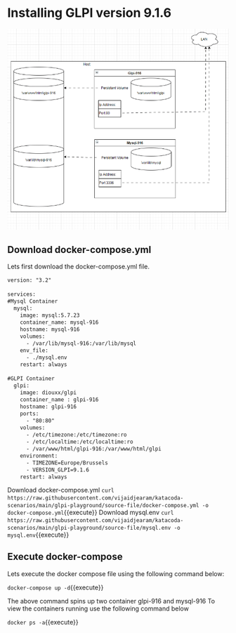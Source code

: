 # Installing GLPI version 9.1.6



![Initial Schema](https://github.com/vijaidjearam/katacoda-scenarios/blob/main/glpi-playground/Assets/images/glpi-916.gif?raw=true)



## Download docker-compose.yml


Lets first download the docker-compose.yml file.
```
version: "3.2"

services:
#Mysql Container
  mysql:
    image: mysql:5.7.23
    container_name: mysql-916
    hostname: mysql-916
    volumes:
      - /var/lib/mysql-916:/var/lib/mysql
    env_file:
      - ./mysql.env
    restart: always

#GLPI Container
  glpi:
    image: diouxx/glpi
    container_name : glpi-916
    hostname: glpi-916
    ports:
      - "80:80"
    volumes:
      - /etc/timezone:/etc/timezone:ro
      - /etc/localtime:/etc/localtime:ro
      - /var/www/html/glpi-916:/var/www/html/glpi
    environment:
      - TIMEZONE=Europe/Brussels
      - VERSION_GLPI=9.1.6
    restart: always
```
Download docker-compose.yml
`curl https://raw.githubusercontent.com/vijaidjearam/katacoda-scenarios/main/glpi-playground/source-file/docker-compose.yml -o docker-compose.yml`{{execute}}
Download mysql.env
`curl https://raw.githubusercontent.com/vijaidjearam/katacoda-scenarios/main/glpi-playground/source-file/mysql.env -o mysql.env`{{execute}}

## Execute docker-compose


Lets execute the docker compose file using the following command below: 


`docker-compose up -d`{{execute}}

The above command spins up two container glpi-916 and mysql-916
To view the containers running use the following command below

`docker ps -a`{{execute}}






